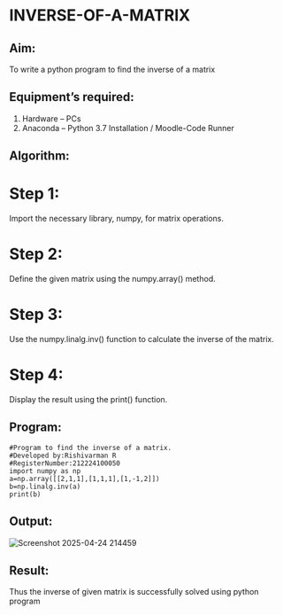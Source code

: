 # INVERSE-OF-A-MATRIX
## Aim:
To write a python program to find the inverse of a matrix
## Equipment’s required:
1. 	Hardware – PCs
2. 	Anaconda – Python 3.7 Installation / Moodle-Code Runner
## Algorithm:
# Step 1:
Import the necessary library, numpy, for matrix operations.

# Step 2:
Define the given matrix using the numpy.array() method.

# Step 3:
Use the numpy.linalg.inv() function to calculate the inverse of the matrix.

# Step 4:
Display the result using the print() function.

## Program:
```
#Program to find the inverse of a matrix.
#Developed by:Rishivarman R 
#RegisterNumber:212224100050
import numpy as np
a=np.array([[2,1,1],[1,1,1],[1,-1,2]])
b=np.linalg.inv(a)
print(b)
```
## Output:
![Screenshot 2025-04-24 214459](https://github.com/user-attachments/assets/ddef2c1f-966b-4a75-b644-948956eb567c)

## Result:
Thus the inverse of given matrix is successfully solved using python program

